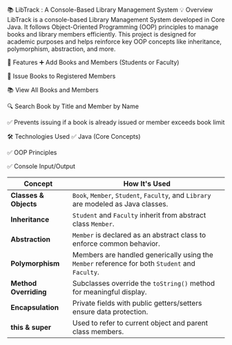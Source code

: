 📚 LibTrack :
A Console-Based Library Management System
💡 Overview
LibTrack is a console-based Library Management System developed in Core Java. It follows Object-Oriented Programming (OOP) principles to manage books and library members efficiently. This project is designed for academic purposes and helps reinforce key OOP concepts like inheritance, polymorphism, abstraction, and more.

🔧 Features
➕ Add Books and Members (Students or Faculty)

📕 Issue Books to Registered Members

📚 View All Books and Members

🔍 Search Book by Title and Member by Name

✅ Prevents issuing if a book is already issued or member exceeds book limit

🛠️ Technologies Used
✅ Java (Core Concepts)

✅ OOP Principles

✅ Console Input/Output

| Concept               | How It's Used                                                                                  |
| --------------------- | ---------------------------------------------------------------------------------------------- |
| **Classes & Objects** | `Book`, `Member`, `Student`, `Faculty`, and `Library` are modeled as Java classes.             |
| **Inheritance**       | `Student` and `Faculty` inherit from abstract class `Member`.                                  |
| **Abstraction**       | `Member` is declared as an abstract class to enforce common behavior.                          |
| **Polymorphism**      | Members are handled generically using the `Member` reference for both `Student` and `Faculty`. |
| **Method Overriding** | Subclasses override the `toString()` method for meaningful display.                            |
| **Encapsulation**     | Private fields with public getters/setters ensure data protection.                             |                                     |
| **this & super**      | Used to refer to current object and parent class members.                                      |
